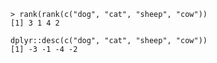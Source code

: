 ```
> rank(rank(c("dog", "cat", "sheep", "cow"))
[1] 3 1 4 2
``` 
```
dplyr::desc(c("dog", "cat", "sheep", "cow"))
[1] -3 -1 -4 -2
```

<!--stackedit_data:
eyJoaXN0b3J5IjpbMTQ4NDU0NDI1OF19
-->